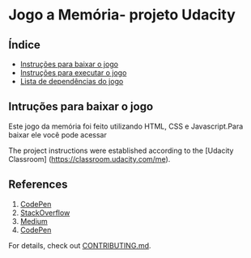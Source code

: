 # Jogo a Memória- projeto Udacity

## Índice
* [Instruções para baixar o jogo](#baixar)
* [Instruções para executar o jogo](#executa)
* [Lista de dependências do jogo](#dependencias)

## Intruções para baixar o jogo
Este jogo da memória foi feito utilizando HTML, CSS e Javascript.Para baixar ele você pode acessar 


The project instructions were established according to the [Udacity Classroom]
(https://classroom.udacity.com/me).

## References
1.  [CodePen](https://codepen.io/natewiley/pen/HBrbL)
2.  [StackOverflow](https://stackoverflow.com/questions/2450954/how-to-randomize-shuffle-a-javascript-array)
3.  [Medium](https://medium.com/code-sketch/jogo-da-memoria-em-vanilla-javascript-6129e5eac7a5)
1.  [CodePen](https://codepen.io/Caysle/pen/aYYKRp)

For details, check out [CONTRIBUTING.md](CONTRIBUTING.md).
